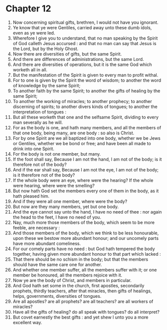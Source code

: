 # Chapter 12

1. Now concerning spiritual gifts, brethren, I would not have you ignorant.
2. Ye know that ye were Gentiles, carried away unto these dumb idols, even as ye were led.
3. Wherefore I give you to understand, that no man speaking by the Spirit of God calleth Jesus accursed : and that no man can say that Jesus is the Lord, but by the Holy Ghost.
4. Now there are diversities of gifts, but the same Spirit.
5. And there are differences of administrations, but the same Lord.
6. And there are diversities of operations, but it is the same God which worketh all in all.
7. But the manifestation of the Spirit is given to every man to profit withal.
8. For to one is given by the Spirit the word of wisdom; to another the word of knowledge by the same Spirit;
9. To another faith by the same Spirit; to another the gifts of healing by the same Spirit;
10. To another the working of miracles; to another prophecy; to another discerning of spirits; to another divers kinds of tongues; to another the interpretation of tongues :
11. But all these worketh that one and the selfsame Spirit, dividing to every man severally as he will.
12. For as the body is one, and hath many members, and all the members of that one body, being many, are one body : so also is Christ.
13. For by one Spirit are we all baptized into one body, whether we be Jews or Gentiles, whether we be bond or free; and have been all made to drink into one Spirit.
14. For the body is not one member, but many.
15. If the foot shall say, Because I am not the hand, I am not of the body; is it therefore not of the body?
16. And if the ear shall say, Because I am not the eye, I am not of the body; is it therefore not of the body?
17. If the whole body were an eye, where were the hearing? If the whole were hearing, where were the smelling?
18. But now hath God set the members every one of them in the body, as it hath pleased him.
19. And if they were all one member, where were the body?
20. But now are they many members, yet but one body.
21. And the eye cannot say unto the hand, I have no need of thee : nor again the head to the feet, I have no need of you.
22. Nay, much more those members of the body, which seem to be more feeble, are necessary :
23. And those members of the body, which we think to be less honourable, upon these we bestow more abundant honour; and our uncomely parts have more abundant comeliness.
24. For our comely parts have no need : but God hath tempered the body together, having given more abundant honour to that part which lacked :
25. That there should be no schism in the body; but that the members should have the same care one for another.
26. And whether one member suffer, all the members suffer with it; or one member be honoured, all the members rejoice with it.
27. Now ye are the body of Christ, and members in particular.
28. And God hath set some in the church, first apostles, secondarily prophets, thirdly teachers, after that miracles, then gifts of healings, helps, governments, diversities of tongues.
29. Are all apostles? are all prophets? are all teachers? are all workers of miracles?
30. Have all the gifts of healing? do all speak with tongues? do all interpret?
31. But covet earnestly the best gifts : and yet shew I unto you a more excellent way.

